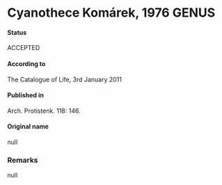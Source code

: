 Cyanothece Komárek, 1976 GENUS
=======

#### Status
ACCEPTED

#### According to
The Catalogue of Life, 3rd January 2011

#### Published in
Arch. Protistenk. 118: 146.

#### Original name
null

### Remarks
null